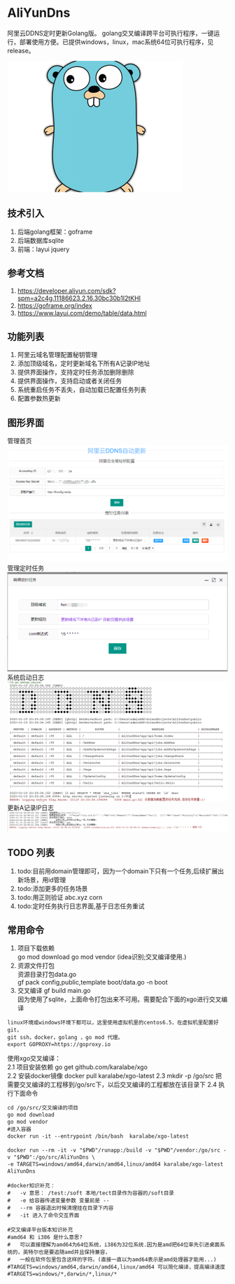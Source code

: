 # AliYunDns
阿里云DDNS定时更新Golang版。
golang交叉编译跨平台可执行程序，一键运行，部署使用方便。已提供windows，linux，mac系统64位可执行程序，见release。


![golang](document/imgs/golang.jpg)

## 技术引入
1. 后端golang框架：goframe   
2. 后端数据库sqlite  
3. 前端：layui jquery  

## 参考文档
1. https://developer.aliyun.com/sdk?spm=a2c4g.11186623.2.16.30bc30b1I2tKHI  
2. https://goframe.org/index 	
3. https://www.layui.com/demo/table/data.html

## 功能列表
1. 阿里云域名管理配置秘钥管理
2. 添加顶级域名，定时更新域名下所有A记录IP地址
3. 提供界面操作，支持定时任务添加删除删除
4. 提供界面操作，支持启动或者关闭任务 
5. 系统重启任务不丢失，自动加载已配置任务列表    
6. 配置参数热更新

## 图形界面
   管理首页<br/>![首页](document/imgs/home.png)
   管理定时任务<br/>![管理定时任务](document/imgs/ddns2.png)
   系统启动日志<br/>![系统启动日志](document/imgs/s3.png)
   更新A记录IP日志<br/>![IP日志](document/imgs/runlog.png)

## TODO 列表
1. todo:目前用domain管理即可，因为一个domain下只有一个任务,后续扩展出新场景，用id管理   
2. todo:添加更多的任务场景
3. todo:用正则验证 abc.xyz corn
4. todo:定时任务执行日志界面,基于日志任务重试


## 常用命令
1. 项目下载依赖   
go mod download
go mod vendor   (idea识别;交叉编译使用.)
2. 资源文件打包  
资源目录打包data.go  
gf pack config,public,template boot/data.go -n boot
3. 交叉编译
gf build main.go  
因为使用了sqlite，上面命令打包出来不可用。需要配合下面的xgo进行交叉编译

```
linux环境或windows环境下都可以，这里使用虚拟机里的centos6.5，在虚拟机里配置好git，
git ssh，docker，golang ，go mod 代理。
export GOPROXY=https://goproxy.io
```
使用xgo交叉编译：  
    2.1 项目安装依赖
    go get github.com/karalabe/xgo  
    2.2 安装docker镜像
    docker pull karalabe/xgo-latest
    2.3 mkdir -p /go/src
    把需要交叉编译的工程移到/go/src下，以后交叉编译的工程都放在该目录下
    2.4 执行下面命令
```
cd /go/src/交叉编译的项目
go mod download
go mod vendor
#进入容器
docker run -it --entrypoint /bin/bash  karalabe/xgo-latest

docker run --rm -it -v "$PWD"/runapp:/build -v "$PWD"/vendor:/go/src -v "$PWD":/go/src/AliYunDns \
-e TARGETS=windows/amd64,darwin/amd64,linux/amd64 karalabe/xgo-latest AliYunDns

#docker知识补充：
#   -v 意思： /test:/soft 本地/tect目录作为容器的/soft目录
#   -e 给容器传递变量参数 变量前是 --
#   --rm 容器退出时候清理挂在目录下内容
#   -it 进入了命令交互界面 

#交叉编译平台版本知识补充
#amd64 和 i386 是什么意思?
#   可以直接理解为amd64为64位系统，i386为32位系统.因为是amd把64位率先引进桌面系统的，英特尔也是要追随amd并且保持兼容，
#   一般在软件包里包含这样的字符。(直接一直以为amd64表示是amd处理器才能用...)
#TARGETS=windows/amd64,darwin/amd64,linux/amd64 可以简化编译，提高编译速度
#TARGETS=windows/*,darwin/*,linux/*
```